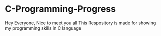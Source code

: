 # C-Programming-Progress
Hey Everyone, Nice to meet you all This Respository is made for showing my programming skills in C language

